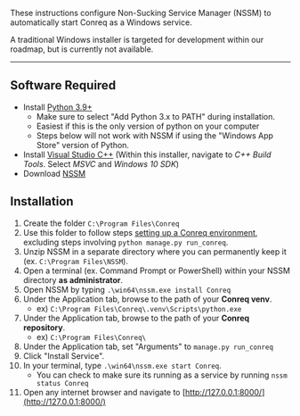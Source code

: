 These instructions configure Non-Sucking Service Manager (NSSM) to automatically start Conreq as a Windows service.

A traditional Windows installer is targeted for development within our roadmap, but is currently not available.

---

## Software Required

-   Install [Python 3.9+](https://www.python.org/downloads/)
    -   Make sure to select "Add Python 3.x to PATH" during installation.
    -   Easiest if this is the only version of python on your computer
    -   Steps below will not work with NSSM if using the "Windows App Store" version of Python.
-   Install [Visual Studio C++](https://visualstudio.microsoft.com/visual-cpp-build-tools/) (Within this installer, navigate to _C++ Build Tools_. Select _MSVC_ and _Windows 10 SDK_)
-   Download [NSSM](https://nssm.cc/download)

## Installation

1. Create the folder `C:\Program Files\Conreq`
2. Use this folder to follow steps [setting up a Conreq environment](/Conreq/develop/run_conreq/#creating-a-production-environment), excluding steps involving `python manage.py run_conreq`.
3. Unzip NSSM in a separate directory where you can permanently keep it (ex. `C:\Program Files\NSSM`).
4. Open a terminal (ex. Command Prompt or PowerShell) within your NSSM directory **as administrator**.
5. Open NSSM by typing `.\win64\nssm.exe install Conreq`
6. Under the Application tab, browse to the path of your **Conreq venv**.
    - ex) `C:\Program Files\Conreq\.venv\Scripts\python.exe`
7. Under the Application tab, browse to the path of your **Conreq repository**.
    - ex) `C:\Program Files\Conreq\`
8. Under the Application tab, set "Arguments" to `manage.py run_conreq`
9. Click "Install Service".
10. In your terminal, type `.\win64\nssm.exe start Conreq`.
    - You can check to make sure its running as a service by running `nssm status Conreq`
11. Open any internet browser and navigate to [http://127.0.0.1:8000/](http://127.0.0.1:8000/)
